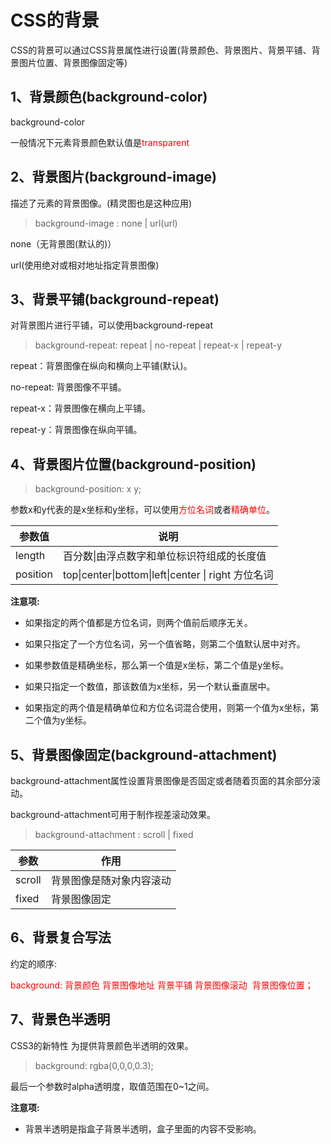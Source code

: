 # CSS的背景

CSS的背景可以通过CSS背景属性进行设置(背景颜色、背景图片、背景平铺、背景图片位置、背景图像固定等)

## 1、背景颜色(background-color)

background-color

一般情况下元素背景颜色默认值是<font color="red">transparent</font>

## 2、背景图片(background-image)

描述了元素的背景图像。(精灵图也是这种应用)

> background-image : none | url(url)

none（无背景图(默认的)）

url(使用绝对或相对地址指定背景图像)

## 3、背景平铺(background-repeat)

对背景图片进行平铺，可以使用background-repeat

> background-repeat: repeat | no-repeat | repeat-x | repeat-y

repeat：背景图像在纵向和横向上平铺(默认)。

no-repeat: 背景图像不平铺。

repeat-x：背景图像在横向上平铺。

repeat-y：背景图像在纵向平铺。

## 4、背景图片位置(background-position)

> background-position: x y;

参数x和y代表的是x坐标和y坐标，可以使用<font color="red">方位名词</font>或者<font color="red">精确单位</font>。

| 参数值   | 说明                                                |
| -------- | --------------------------------------------------- |
| length   | 百分数\|由浮点数字和单位标识符组成的长度值          |
| position | top\|center\|bottom\|left\|center \| right 方位名词 |

**注意项:**

- 如果指定的两个值都是方位名词，则两个值前后顺序无关。
- 如果只指定了一个方位名词，另一个值省略，则第二个值默认居中对齐。

- 如果参数值是精确坐标，那么第一个值是x坐标，第二个值是y坐标。
- 如果只指定一个数值，那该数值为x坐标，另一个默认垂直居中。
- 如果指定的两个值是精确单位和方位名词混合使用，则第一个值为x坐标，第二个值为y坐标。

## 5、背景图像固定(background-attachment)

background-attachment属性设置背景图像是否固定或者随着页面的其余部分滚动。

background-attachment可用于制作视差滚动效果。

> background-attachment : scroll | fixed

| 参数   | 作用                     |
| ------ | ------------------------ |
| scroll | 背景图像是随对象内容滚动 |
| fixed  | 背景图像固定             |

## 6、背景复合写法

约定的顺序:

<font color="red">background: 背景颜色 背景图像地址 背景平铺 背景图像滚动  背景图像位置；</font>

## 7、背景色半透明

CSS3的新特性 为提供背景颜色半透明的效果。

> background: rgba(0,0,0,0.3);

最后一个参数时alpha透明度，取值范围在0~1之间。

**注意项:**

- 背景半透明是指盒子背景半透明，盒子里面的内容不受影响。